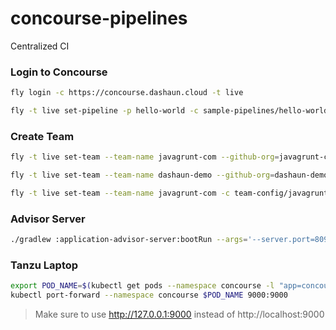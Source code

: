 # concourse-pipelines
Centralized CI

### Login to Concourse

```bash
fly login -c https://concourse.dashaun.cloud -t live
```

```bash
fly -t live set-pipeline -p hello-world -c sample-pipelines/hello-world.yaml
```

### Create Team

```bash
fly -t live set-team --team-name javagrunt-com --github-org=javagrunt-com --github-user=pinkemma --github-user=colabottles

fly -t live set-team --team-name dashaun-demo --github-org=dashaun-demo --github-user=pinkemma --github-user=colabottles --github-user=thiagochirana
```

```bash
fly -t live set-team --team-name javagrunt-com -c team-config/javagrunt-com.yaml
```

### Advisor Server

```bash
./gradlew :application-advisor-server:bootRun --args='--server.port=8090 --debug'
```


### Tanzu Laptop

```bash
export POD_NAME=$(kubectl get pods --namespace concourse -l "app=concourse-web" -o jsonpath="{.items[0].metadata.name}")
kubectl port-forward --namespace concourse $POD_NAME 9000:9000
```
> Make sure to use http://127.0.0.1:9000 instead of http://localhost:9000

